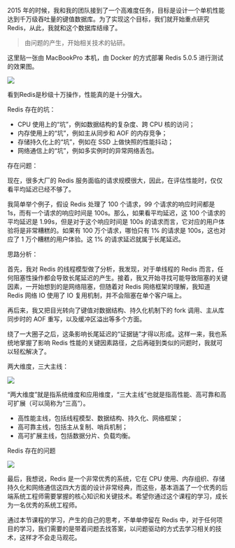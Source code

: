 2015 年的时候，我和我的团队接到了一个高难度任务，目标是设计一个单机性能达到千万级吞吐量的键值数据库。为了实现这个目标，我们就开始重点研究 Redis，从此，我就和这个数据库结缘了。

> 由问题的产生，开始相关技术的钻研。
>



这里贴一张由 MacBookPro 本机，由 Docker 的方式部署 Redis 5.0.5 进行测试的效果图。

![](https://cdn.nlark.com/yuque/0/2025/png/45054063/1761203724276-066c54d5-5bac-4072-becd-cd8cdeea598d.png)

看到Redis是秒级十万操作，性能真的是十分强大。



Redis 存在的坑：

+ CPU 使用上的“坑”，例如数据结构的复杂度、跨 CPU 核的访问；
+ 内存使用上的“坑”，例如主从同步和 AOF 的内存竞争；
+ 存储持久化上的“坑”，例如在 SSD 上做快照的性能抖动；
+ 网络通信上的“坑”，例如多实例时的异常网络丢包。



存在问题：

现在，很多大厂的 Redis 服务面临的请求规模很大，因此，在评估性能时，仅仅看平均延迟已经不够了。

我简单举个例子，假设 Redis 处理了 100 个请求，99 个请求的响应时间都是 1s，而有一个请求的响应时间是 100s。那么，如果看平均延迟，这 100 个请求的平均延迟是 1.99s，但是对于这个响应时间是 100s 的请求而言，它对应的用户体验将是非常糟糕的。如果有 100 万个请求，哪怕只有 1% 的请求是 100s，这也对应了 1 万个糟糕的用户体验。这 1% 的请求延迟就属于长尾延迟。



思路分析：

首先，我对 Redis 的线程模型做了分析，我发现，对于单线程的 Redis 而言，任何阻塞性操作都会导致长尾延迟的产生。接着，我又开始寻找可能导致阻塞的关键因素，一开始想到的是网络阻塞，但随着对 Redis 网络框架的理解，我知道 Redis 网络 IO 使用了 IO 复用机制，并不会阻塞在单个客户端上。



再后来，我又把目光转向了键值对数据结构、持久化机制下的 fork 调用、主从库同步时的 AOF 重写，以及缓冲区溢出等多个方面。



绕了一大圈子之后，这条影响长尾延迟的“证据链”才得以形成。这样一来，我也系统地掌握了影响 Redis 性能的关键因素路径，之后再碰到类似的问题时，我就可以轻松解决了。



两大维度，三大主线：

![](https://cdn.nlark.com/yuque/0/2025/png/45054063/1761204154385-8c56aae3-e719-441d-ba9b-d20c2fbde7dc.png)

“两大维度”就是指系统维度和应用维度，“三大主线”也就是指高性能、高可靠和高可扩展（可以简称为“三高”）。

+ 高性能主线，包括线程模型、数据结构、持久化、网络框架；
+ 高可靠主线，包括主从复制、哨兵机制；
+ 高可扩展主线，包括数据分片、负载均衡。



Redis 存在的问题

![](https://cdn.nlark.com/yuque/0/2025/png/45054063/1761204248994-a6672960-cc7f-4d6f-9154-90956b600f1b.png)



最后，我想说，Redis 是一个非常优秀的系统，它在 CPU 使用、内存组织、存储持久化和网络通信这四大方面的设计非常经典，而这些，基本涵盖了一个优秀的后端系统工程师需要掌握的核心知识和关键技术。希望你通过这个课程的学习，成长为一名优秀的系统工程师。



通过本节课程的学习，产生的自己的思考，不单单停留在 Redis 中，对于任何项目的学习，我们需要的是带着问题去找答案，以问题驱动的方式去学习相关的技术，这样才不会走马观花。





